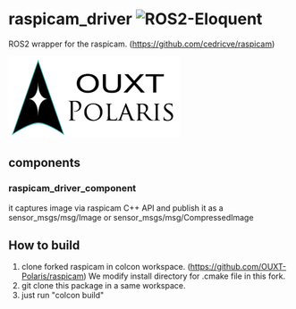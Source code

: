 # raspicam_driver ![ROS2-Eloquent](https://github.com/OUXT-Polaris/raspicam_driver/workflows/ROS2-Eloquent/badge.svg)

ROS2 wrapper for the raspicam. (https://github.com/cedricve/raspicam)

![Developed By OUXT Polaris](img/logo.png "Logo")

## components

### raspicam_driver_component

it captures image via raspicam C++ API and publish it as a sensor_msgs/msg/Image or sensor_msgs/msg/CompressedImage

## How to build

1. clone forked raspicam in colcon workspace. (https://github.com/OUXT-Polaris/raspicam) We modify install directory for .cmake file in this fork.  
1. git clone this package in a same workspace. 
1. just run "colcon build"